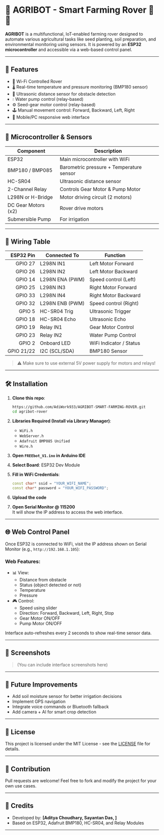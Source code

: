 # 🌱 AGRIBOT - Smart Farming Rover 🤖🚜

**AGRIBOT** is a multifunctional, IoT-enabled farming rover designed to automate various agricultural tasks like seed planting, soil preparation, and environmental monitoring using sensors. It is powered by an **ESP32 microcontroller** and accessible via a web-based control panel.

---

## 🚀 Features

- 📶 Wi-Fi Controlled Rover
- 🌡️ Real-time temperature and pressure monitoring (BMP180 sensor)
- 📏 Ultrasonic distance sensor for obstacle detection
- 💧 Water pump control (relay-based)
- ⚙️ Seed-gear motor control (relay-based)
- 🕹️ Manual movement control: Forward, Backward, Left, Right
- 📱 Mobile/PC responsive web interface

---

## 🧠 Microcontroller & Sensors

| Component            | Description                             |
|----------------------|-----------------------------------------|
| ESP32                | Main microcontroller with WiFi          |
| BMP180 / BMP085      | Barometric pressure + Temperature sensor|
| HC-SR04              | Ultrasonic distance sensor              |
| 2-Channel Relay      | Controls Gear Motor & Pump Motor        |
| L298N or H-Bridge    | Motor driving circuit (2 motors)        |
| DC Gear Motors (x2)  | Rover drive motors                      |
| Submersible Pump     | For irrigation                          |

---

## 🧰 Wiring Table

| ESP32 Pin | Connected To              | Function                 |
|----------:|---------------------------|--------------------------|
| GPIO 27   | L298N IN1                 | Left Motor Forward       |
| GPIO 26   | L298N IN2                 | Left Motor Backward      |
| GPIO 14   | L298N ENA (PWM)           | Speed control (Left)     |
| GPIO 25   | L298N IN3                 | Right Motor Forward      |
| GPIO 33   | L298N IN4                 | Right Motor Backward     |
| GPIO 32   | L298N ENB (PWM)           | Speed control (Right)    |
| GPIO 5    | HC-SR04 Trig              | Ultrasonic Trigger       |
| GPIO 18   | HC-SR04 Echo              | Ultrasonic Echo          |
| GPIO 19   | Relay IN1                 | Gear Motor Control       |
| GPIO 23   | Relay IN2                 | Water Pump Control       |
| GPIO 2    | Onboard LED               | WiFi Indicator / Status  |
| GPIO 21/22| I2C (SCL/SDA)             | BMP180 Sensor            |

> ⚠️ Make sure to use external 5V power supply for motors and relays!

---

## 🛠️ Installation

1. **Clone this repo**:
    ```bash
    https://github.com/AdiWork933/AGRIBOT-SMART-FARMING-ROVER.git
    cd agribot-rover
    ```

2. **Libraries Required (Install via Library Manager)**:
    - `WiFi.h`
    - `WebServer.h`
    - `Adafruit BMP085 Unified`
    - `Wire.h`

3. **Open `FREEbot_V1.ino` in Arduino IDE**
4. **Select Board**: ESP32 Dev Module  
5. **Fill in WiFi Credentials**:
    ```cpp
    const char* ssid = "YOUR_WIFI_NAME";
    const char* password = "YOUR_WIFI_PASSWORD";
    ```

6. **Upload the code**
7. **Open Serial Monitor @ 115200**  
   It will show the IP address to access the web interface.

---

## 🌐 Web Control Panel

Once ESP32 is connected to WiFi, visit the IP address shown on Serial Monitor (e.g., `http://192.168.1.105`):

### Web Features:
- 📊 View:
  - Distance from obstacle
  - Status (object detected or not)
  - Temperature
  - Pressure
- 🎮 Control:
  - Speed using slider
  - Direction: Forward, Backward, Left, Right, Stop
  - Gear Motor ON/OFF
  - Pump Motor ON/OFF

Interface auto-refreshes every 2 seconds to show real-time sensor data.

---

## 📸 Screenshots

> (You can include interface screenshots here)

---

## 🧪 Future Improvements

- Add soil moisture sensor for better irrigation decisions  
- Implement GPS navigation  
- Integrate voice commands or Bluetooth fallback  
- Add camera + AI for smart crop detection  

---

## 📄 License

This project is licensed under the MIT License - see the [LICENSE](LICENSE) file for details.

---

## 🙌 Contribution

Pull requests are welcome! Feel free to fork and modify the project for your own use cases.

---

## 🔗 Credits

- Developed by: **[Aditya Choudhary, Sayantan Das, ]**
- Based on ESP32, Adafruit BMP180, HC-SR04, and Relay Modules

---

